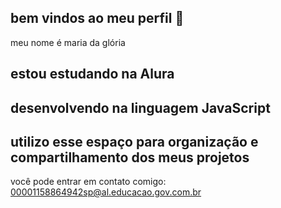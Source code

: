 ## bem vindos ao meu perfil 💜

meu nome é maria da glória 
## estou estudando na Alura
## desenvolvendo na linguagem JavaScript
## utilizo esse espaço para organização e compartilhamento dos meus projetos

você pode entrar em contato comigo:
00001158864942sp@al.educacao.gov.com.br
